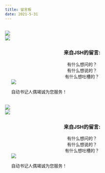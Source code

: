 ```yaml
---
title: 留言板
date: 2021-5-31
---
```

<link rel="stylesheet" href="https://cdn.jsdelivr.net/npm/nanshen/css/blog/messagebar.min.css"/>

<div id="computer"><div id="maincontent"><br><div id="form-wrap"><img src="https://cdn.jsdelivr.net/npm/cover_img/msg/before.webp"id="beforeimg"><div id="envelope"><form><div class="formmain"><img class="headerimg"src="https://cdn.jsdelivr.net/npm/cover_img/msg/U5bb04af32be544c4b41206d9a42fcacfd.webp"/><div style="padding: 5px 20px;"><center><h3 calss="title3">来自JSH的留言:</h3></center><center class="comments">有什么想问的？<br>有什么想说的？<br>有什么想吐槽的？<br></center><div class="bottomcontent"><img class="bottomimg"src="https://cdn.jsdelivr.net/npm/cover_img/msg/U0968ee80fd5c4f05a02bdda9709b041eE.webp"/></div><p class="bottomhr">自动书记人偶竭诚为您服务！</p></div></div></form></div><img id="afterimg"src="https://cdn.jsdelivr.net/npm/cover_img/msg/after.webp"></div></div></div><div id="mobile"><form><div class="formmain"><img class="headerimg"src="https://cdn.jsdelivr.net/npm/cover_img/msg/U5bb04af32be544c4b41206d9a42fcacfd.webp"/><div style="padding: 5px 20px;"><center><h3 class="title3">来自JSH的留言:</h3></center><center class="comments">有什么想问的？<br>有什么想说的？<br>有什么想吐槽的？<br></center><div class="bottomcontent"><img src="https://cdn.jsdelivr.net/npm/cover_img/msg/U0968ee80fd5c4f05a02bdda9709b041eE.webp"class="bottomhr"></div><p class="bottomhr"">自动书记人偶竭诚为您服务！</p></div></div></form></div>
